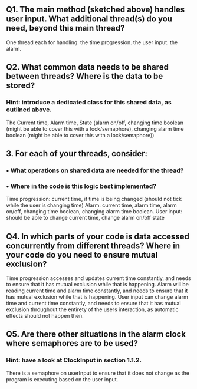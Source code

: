 ## Q1. The main method (sketched above) handles user input. What additional thread(s) do you need, beyond this main thread?
One thread each for handling:
the time progression.
the user input. 
the alarm.

## Q2. What common data needs to be shared between threads? Where is the data to be stored?
### Hint: introduce a dedicated class for this shared data, as outlined above.
The Current time, Alarm time, State (alarm on/off, changing time boolean (might be able to cover this with a lock/semaphore), changing alarm time boolean (might be able to cover this with a lock/semaphore))
## 3. For each of your threads, consider:
### • What operations on shared data are needed for the thread?
### • Where in the code is this logic best implemented?
Time progression: current time, if time is being changed (should not tick while the user is changing time)
Alarm: current time, alarm time, alarm on/off, changing time boolean, changing alarm time boolean.
User input: should be able to change current time, change alarm on/off state
## Q4. In which parts of your code is data accessed concurrently from different threads? Where in your code do you need to ensure mutual exclusion?
Time progression accesses and updates current time constantly, and needs to ensure that it has mutual exclusion while that is happening.
Alarm will be reading current time and alarm time constantly, and needs to ensure that it has mutual exclusion while that is happening.
User input can change alarm time and current time constantly, and needs to ensure that it has mutual exclusion throughout the entirety of the users interaction, as automatic effects should not happen then.
## Q5. Are there other situations in the alarm clock where semaphores are to be used?
### Hint: have a look at ClockInput in section 1.1.2.
There is a semaphore on userInput to ensure that it does not change as the program is executing based on the user input.